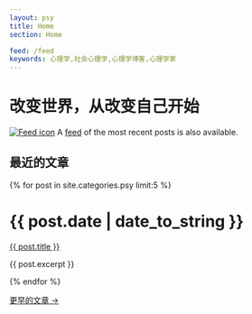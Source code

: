 ```yaml
---
layout: psy
title: Home
section: Home

feed: /feed
keywords: 心理学,社会心理学,心理学博客,心理学家
---
```


改变世界，从改变自己开始
==========================================

<p><a href='/feed'><img title='Atom feed of recent posts' class='right' src='/files/css/feed-icon-14x14.png' alt='Feed icon' /></a> A <a href='/feed'>feed</a> of the most recent posts is also available.</p>

最近的文章
------------

{% for post in site.categories.psy limit:5 %}
<div class="section list">
  <h1>{{ post.date | date_to_string }}</h1>
  <p class="line">
  <a class="title" href="{{ post.url }}">{{ post.title }}</a>
  </p>
  <p class="excerpt">{{ post.excerpt }}</p>
</div>
{% endfor %}

<p>
<a href="past.html">更早的文章 &rarr;</a>
</p>